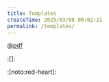 ```yaml
---
title: Templates
createTime: 2025/03/08 00:02:21
permalink: /templates/
---
```


<LinkCard icon="" href="" title="" ></LinkCard>

<RepoCard repo=""></RepoCard>

@[pdf]()

<kbd></kbd>

<CardGrid>
<LinkCard icon="" href="" title="" ></LinkCard>
<LinkCard icon="" href="" title="" ></LinkCard>
<LinkCard icon="" href="" title="" ></LinkCard>
<LinkCard icon="" href="" title="" ></LinkCard>
</CardGrid>

:[]:

:[noto:red-heart]:
